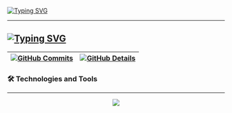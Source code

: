 [![Typing SVG](https://readme-typing-svg.demolab.com?font=&weight=800&size=32&pause=1000&color=9B7DFF&width=435&lines=Gaspari)](https://git.io/typing-svg)

---
[![Typing SVG](https://readme-typing-svg.demolab.com?font=Fira+Code&pause=1000&color=41D7CB&width=435&lines=Java+%E2%98%95%2C+Python+%F0%9F%90%8D+%26+Rust+%F0%9F%A6%80;Cybersecurity++%26+Ethical+Hacking+%F0%9F%91%BE+)](https://git.io/typing-svg)
---

  
 | [![GitHub Commits](http://github-profile-summary-cards.vercel.app/api/cards/productive-time?username=Caspiom&theme=aura&utcOffset=8)](https://github.com/vn7n24fzkq/github-profile-summary-cards) | [![GitHub Details](http://github-profile-summary-cards.vercel.app/api/cards/profile-details?username=Caspiom&theme=aura)](https://github.com/vn7n24fzkq/github-profile-summary-cards) |  
 | ----------- | ----------- |


### 🛠️ Technologies and Tools  
---

<div align="center">
<a href="https://skillicons.dev">
  <img src="https://skillicons.dev/icons?i=linux,kali,java,cs,py,dotnet,git,vscode,javascript,typescript,css,html,next,tailwind,nodejs,vue,docker,figma,github,postman,mysql,postgres,discord,idea&perline=12" />
</a>
<br />
</div>
 






 
  
  

  
